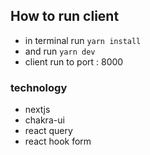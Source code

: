 ## How to run client
- in terminal run `yarn install`
- and run `yarn dev`
- client run to port : 8000

### technology
- nextjs
- chakra-ui
- react query
- react hook form 